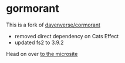 # gormorant 

This is a fork of [davenverse/cormorant](https://github.com/davenverse/cormorant)

- removed direct dependency on Cats Effect
- updated fs2 to 3.9.2

Head on over [to the microsite](https://garnercorp.github.io/gormorant)
